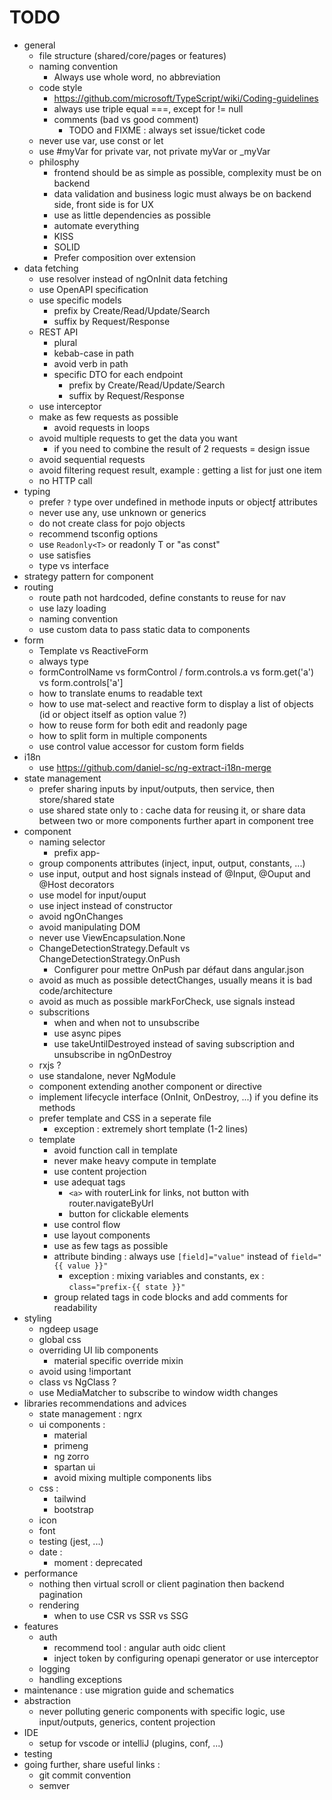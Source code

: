 # TODO
- general
    - file structure (shared/core/pages or features)
    - naming convention
        - Always use whole word, no abbreviation
    - code style
        - https://github.com/microsoft/TypeScript/wiki/Coding-guidelines
        - always use triple equal ===, except for != null
        - comments (bad vs good comment)
            - TODO and FIXME : always set issue/ticket code
    - never use var, use const or let
    - use #myVar for private var, not private myVar or _myVar
    - philosphy 
        - frontend should be as simple as possible, complexity must be on backend
        - data validation and business logic must always be on backend side, front side is for UX
        - use as little dependencies as possible
        - automate everything
        - KISS
        - SOLID
        - Prefer composition over extension
- data fetching
    - use resolver instead of ngOnInit data fetching
    - use OpenAPI specification
    - use specific models
        - prefix by Create/Read/Update/Search
        - suffix by Request/Response
    - REST API
        - plural
        - kebab-case in path
        - avoid verb in path
        - specific DTO for each endpoint
            - prefix by Create/Read/Update/Search
            - suffix by Request/Response
    - use interceptor
    - make as few requests as possible
        - avoid requests in loops
    - avoid multiple requests to get the data you want
        - if you need to combine the result of 2 requests = design issue
    - avoid sequential requests
    - avoid filtering request result, example : getting a list for just one item
    - no HTTP call
- typing
    - prefer `?` type over undefined in methode inputs or objectƒ attributes
    - never use any, use unknown or generics
    - do not create class for pojo objects
    - recommend tsconfig options
    - use `Readonly<T>` or readonly T or "as const"
    - use satisfies
    - type vs interface
- strategy pattern for component
- routing
    - route path not hardcoded, define constants to reuse for nav
    - use lazy loading
    - naming convention
    - use custom data to pass static data to components
- form
    - Template vs ReactiveForm
    - always type
    - formControlName vs formControl / form.controls.a vs form.get('a') vs form.controls['a']
    - how to translate enums to readable text
    - how to use mat-select and reactive form to display a list of objects (id or object itself as option value ?)
    - how to reuse form for both edit and readonly page
    - how to split form in multiple components
    - use control value accessor for custom form fields
- i18n
    - use https://github.com/daniel-sc/ng-extract-i18n-merge
- state management
    - prefer sharing inputs by input/outputs, then service, then store/shared state
    - use shared state only to : cache data for reusing it, or share data between two or more components further apart in component tree
- component
    - naming selector
        - prefix app-
    - group components attributes (inject, input, output, constants, ...)
    - use input, output and host signals instead of @Input, @Ouput and @Host decorators
    - use model for input/ouput
    - use inject instead of constructor
    - avoid ngOnChanges
    - avoid manipulating DOM
    - never use ViewEncapsulation.None
    - ChangeDetectionStrategy.Default vs ChangeDetectionStrategy.OnPush
        - Configurer pour mettre OnPush par défaut dans angular.json
    - avoid as much as possible detectChanges, usually means it is bad code/architecture
    - avoid as much as possible markForCheck, use signals instead
    - subscritions
        - when and when not to unsubscribe
        - use async pipes
        - use takeUntilDestroyed instead of saving subscription and unsubscribe in ngOnDestroy
    - rxjs ?
    - use standalone, never NgModule
    - component extending another component or directive
    - implement lifecycle interface (OnInit, OnDestroy, ...) if you define its methods
    - prefer template and CSS in a seperate file
        - exception : extremely short template (1-2 lines)
    - template
        - avoid function call in template
        - never make heavy compute in template 
        - use content projection
        - use adequat tags
            - `<a>` with routerLink for links, not button with router.navigateByUrl
            - button for clickable elements
        - use control flow
        - use layout components
        - use as few tags as possible
        - attribute binding : always use `[field]="value"` instead of `field="{{ value }}"`
            - exception : mixing variables and constants, ex : `class="prefix-{{ state }}"`
        - group related tags in code blocks and add comments for readability
- styling 
    - ngdeep usage
    - global css
    - overriding UI lib components
        - material specific override mixin
    - avoid using !important
    - class vs NgClass ?
    - use MediaMatcher to subscribe to window width changes
- libraries recommendations and advices
    - state management : ngrx
    - ui components :
        - material
        - primeng
        - ng zorro
        - spartan ui
        - avoid mixing multiple components libs
    - css :
        - tailwind
        - bootstrap
    - icon
    - font
    - testing (jest, ...)
    - date :
        - moment : deprecated 
- performance
    - nothing then virtual scroll or client pagination then backend pagination
    - rendering
        - when to use CSR vs SSR vs SSG
- features 
    - auth
        - recommend tool : angular auth oidc client
        - inject token by configuring openapi generator or use interceptor
    - logging
    - handling exceptions
- maintenance : use migration guide and schematics
- abstraction
    - never polluting generic components with specific logic, use input/outputs, generics, content projection
- IDE
    - setup for vscode or intelliJ (plugins, conf, ...)
- testing
- going further, share useful links :
    - git commit convention
    - semver

